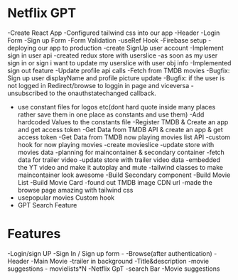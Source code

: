 # Netflix GPT

-Create React App
-Configured tailwind css into our app
-Header
-Login Form
-Sign up Form
-Form Validation 
-useRef Hook
-Firebase setup
-deploying our app to production
-create SignUp user account
-Implement sign in user api
-created redux store with userslice
-as soon as my user sign in or sign i want to update my userslice with user obj info
-Implemented sign out feature
-Update profile api calls
-Fetch from TMDB movies
-Bugfix: Sign up user displayName and profile picture update
-Bugfix: if the user is not logged in Redirect/browse to loggin in page and viceversa
-unsubscribed to the onauthstatechanged callback.
- use constant files for logos etc(dont hard quote inside many places rather save them in one place as constants and use them)
-Add hardcoded Values to the constants file
-Register  TMDB & Create an app and get access token
-Get Data from TMDB API & create an app & get access token
-Get Data from TMDB now playing movies list API
-custom hook for now playing movies
-create movieslice
-update store with movies data
-planning for maincontainer & secondary container
-fetch data for trailer video
-update store with trailer video data
-embedded the YT video and make it autoplay and mute
-tailwind classes to make maincontainer look awesome
-Build Secondary component
-Build Movie List 
-Build Movie Card
-found out TMDB image CDN url
-made the browse page amazing with tailwind css
- usepopular movies Custom hook
- GPT Search Feature


# Features
 -Login/sign UP
          -Sign In / Sign up form
          -
 -Browse(after authentication)
     -Header
     -Main Movie
         -trailer in background
         -Title&description
         -movie suggestions
                 - movielists*N
-Netflix GpT
    -search Bar
    -Movie suggestions
    